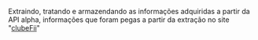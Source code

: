 Extraindo, tratando e armazendando as informações adquiridas a partir da API alpha, informações que foram pegas a partir da extração no site "[clubeFii](https://www.clubefii.com.br)"